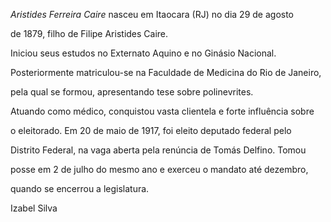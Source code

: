 

*Aristides Ferreira Caire* nasceu em Itaocara (RJ) no dia 29 de agosto

de 1879, filho de Filipe Aristides Caire.



Iniciou seus estudos no Externato Aquino e no Ginásio Nacional.

Posteriormente matriculou-se na Faculdade de Medicina do Rio de Janeiro,

pela qual se formou, apresentando tese sobre polinevrites.



Atuando como médico, conquistou vasta clientela e forte influência sobre

o eleitorado. Em 20 de maio de 1917, foi eleito deputado federal pelo

Distrito Federal, na vaga aberta pela renúncia de Tomás Delfino. Tomou

posse em 2 de julho do mesmo ano e exerceu o mandato até dezembro,

quando se encerrou a legislatura.



Izabel Silva



